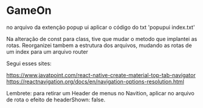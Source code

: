 # GameOn

no arquivo da extenção popup ui aplicar o código do txt 'popupui index.txt'

Na alteração de const para class, tive que mudar o metodo que implantei as rotas. Reorganizei tambem a estrutura dos arquivos, mudando as rotas de um index para um arquivo router

Segui esses sites: 

https://www.javatpoint.com/react-native-create-material-top-tab-navigator
https://reactnavigation.org/docs/en/navigation-options-resolution.html

Lembrete: para retirar um Header de menus no Navition, aplicar no arquivo de rota o efeito de headerShown: false.
